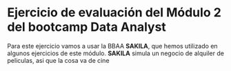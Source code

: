 # Ejercicio de evaluación del Módulo 2 del bootcamp Data Analyst
Para este ejercicio vamos a usar la BBAA **SAKILA**, que hemos utilizado en algunos ejercicios de este módulo.
**SAKILA** simula un negocio de alquiler de peliculas, asi que la cosa va de cine
